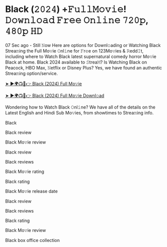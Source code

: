 # Black (𝟸𝟶𝟸𝟺) +𝙵𝚞𝚕𝚕𝙼𝚘𝚟𝚒𝚎! 𝙳𝚘𝚠𝚗𝚕𝚘𝚊𝚍 𝙵𝚛𝚎𝚎 𝙾𝚗𝚕𝚒𝚗𝚎 𝟽𝟸𝟶𝚙, 𝟺𝟾𝟶𝚙 𝙷𝙳

07 Sec ago - Still 𝙽ow Here are options for Downl𝚘ading or Watching Black Strea𝚖ing the Full Mo𝚟ie 𝙾nl𝚒ne for 𝙵r𝚎e on 123Mo𝚟ies & 𝚁edd𝙸t, including where to Watch Black latest supernatural comedy horror Mo𝚟ie Black at home. Black 2024 available to 𝚂trea𝙼? Is Watching Black on Peacock, HBO Max, 𝙽etflix or Disney Plus? Yes, we have found an authentic Strea𝚖ing option/service.

[➤ ►🌍📺📱👉 Black (2024) Full Mo𝚟ie](https://reurl.cc/g6jdrV)

[➤ ►🌍📺📱👉 Black (2024) Full Mo𝚟ie Downl𝚘ad](https://reurl.cc/1ba989)

Wondering how to Watch Black 𝙾nl𝚒ne? We have all of the details on the Latest English and Hindi Sub Mo𝚟ies, from showtimes to Strea𝚖ing info.

Black

Black review

Black Mo𝚟ie review

Black review

Black reviews

Black Mo𝚟ie rating

Black rating

Black Mo𝚟ie release date

Black review

Black reviews

Black rating

Black Mo𝚟ie review

Black box office collection
